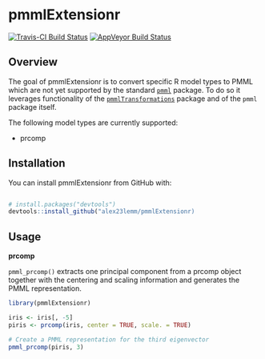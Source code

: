 <!-- README.md is generated from README.Rmd. Please edit that file -->
pmmlExtensionr
==============

[![Travis-CI Build Status](https://travis-ci.org/alex23lemm/pmmlExtensionr.svg?branch=master)](https://travis-ci.org/alex23lemm/pmmlExtensionr) [![AppVeyor Build Status](https://ci.appveyor.com/api/projects/status/github/alex23lemm/pmmlExtensionr?branch=master&svg=true)](https://ci.appveyor.com/project/alex23lemm/pmmlExtensionr)

Overview
--------

The goal of pmmlExtensionr is to convert specific R model types to PMML which are not yet supported by the standard [`pmml`](http://cran.r-project.org/web/packages/pmml/) package. To do so it leverages functionality of the [`pmmlTransformations`](http://cran.r-project.org/web/packages/pmmlTransformations/) package and of the `pmml` package itself.

The following model types are currently supported:

-   prcomp

Installation
------------

You can install pmmlExtensionr from GitHub with:

``` r

# install.packages("devtools")
devtools::install_github("alex23lemm/pmmlExtensionr)
```

Usage
-----

**prcomp**

`pmml_prcomp()` extracts one principal component from a prcomp object together with the centering and scaling information and generates the PMML representation.

``` r
library(pmmlExtensionr)

iris <- iris[, -5]
piris <- prcomp(iris, center = TRUE, scale. = TRUE)

# Create a PMML representation for the third eigenvector
pmml_prcomp(piris, 3)
```
